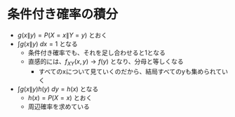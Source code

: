 # 条件付き確率の積分

- $g(x\|y) = P(X=x\|Y=y)$ とおく
- $\int g(x\|y)\ dx = 1$ となる
  - 条件付き確率でも、それを足し合わせると1となる
  - 直感的には、$f_{XY}(x,y) \to f(y)$ となり、分母と等しくなる
    - すべてのxについて見ていくのだから、結局すべてのyも集められていく
- $\int g(x\|y)h(y)\ dy = h(x)$ となる
  - $h(x) = P(X=x)$ とおく
  - 周辺確率を求めている
